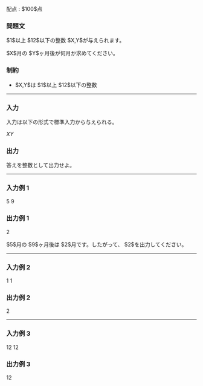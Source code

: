 
<div>

<span>

<span>

<p>
配点 : $100$点
</p>

<div>

<section>

### **問題文**

<p>
$1$以上 $12$以下の整数 $X,Y$が与えられます。
</p>

<p>
$X$月の $Y$ヶ月後が何月か求めてください。
</p>

</section>

</div>

<div>

<section>

### **制約**

<ul>

<li>
$X,Y$は $1$以上 $12$以下の整数
</li>

</ul>

</section>

</div>

---

<div>

<div>

<section>

### **入力**

<p>
入力は以下の形式で標準入力から与えられる。
</p>

<div>

$X$$Y$
</div>

</section>

</div>

<div>

<section>

### **出力**

<p>
答えを整数として出力せよ。
</p>

</section>

</div>

</div>

---

<div>

<section>

### **入力例 1**

<div>

5 9

</div>

</section>

</div>

<div>

<section>

### **出力例 1**

<div>

2

</div>

<p>
$5$月の $9$ヶ月後は $2$月です。したがって、 $2$を出力してください。
</p>

</section>

</div>

---

<div>

<section>

### **入力例 2**

<div>

1 1

</div>

</section>

</div>

<div>

<section>

### **出力例 2**

<div>

2

</div>

</section>

</div>

---

<div>

<section>

### **入力例 3**

<div>

12 12

</div>

</section>

</div>

<div>

<section>

### **出力例 3**

<div>

12

</div>

</section>

</div>

</span>

</span>

</div>
